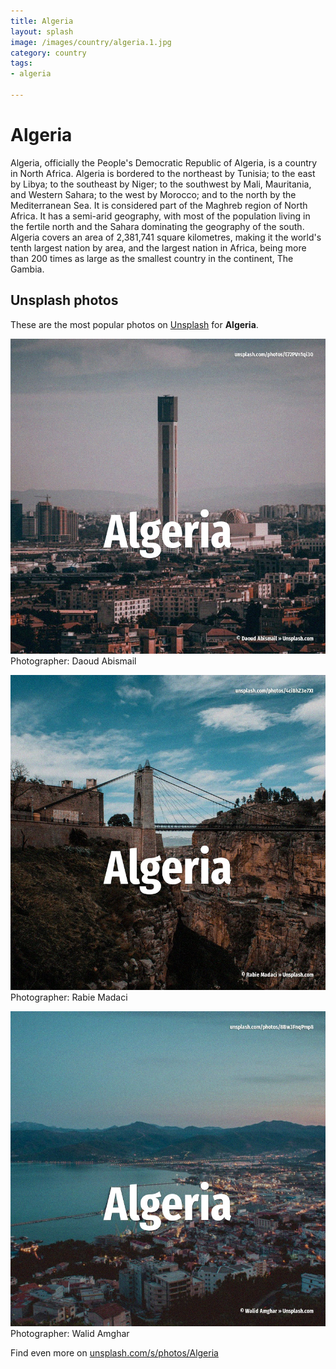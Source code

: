 ```yaml
---
title: Algeria
layout: splash
image: /images/country/algeria.1.jpg
category: country
tags:
- algeria

---
```

# Algeria

Algeria, officially the People's Democratic Republic of Algeria, is a country in North Africa. Algeria is bordered to the northeast by Tunisia; to the east by Libya; to the southeast by Niger;  to the southwest by Mali, Mauritania, and Western Sahara; to the west by Morocco; and to the north  by the Mediterranean Sea. It is considered part of the Maghreb region of North Africa. It has a semi-arid geography, with most of the population living in the fertile north and the  Sahara dominating the geography of the south. Algeria covers an area of 2,381,741 square kilometres, making it the world's tenth largest nation  by area, and the largest nation in Africa, being more than 200 times as large as the smallest  country in the continent, The Gambia. 

 
## Unsplash photos
These are the most popular photos on [Unsplash](https://unsplash.com) for **Algeria**.
 
![Algeria](/images/country/algeria.1.jpg)
Photographer:  Daoud Abismail
 
![Algeria](/images/country/algeria.2.jpg)
Photographer:  Rabie Madaci
 
![Algeria](/images/country/algeria.3.jpg)
Photographer:  Walid Amghar
 
Find even more on [unsplash.com/s/photos/Algeria](https://unsplash.com/s/photos/Algeria)
 
